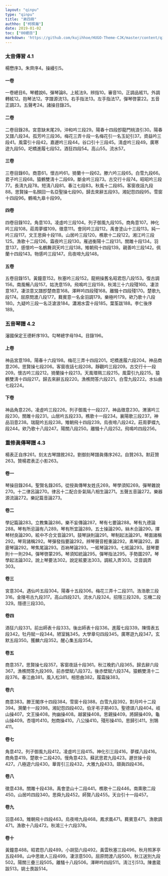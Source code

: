 ```yaml
---
layout: "qinpu"
type: "qinpu"
title: "弟四冊"
authho: ["柯棋瀚"]
date: 2019-01-02
toc: ["00總目"]
markdown: 'https://github.com/kujihhoe/HUGO-Theme-CJK/master/content/qinpu/00table/04.md'
---
```


### 太音傳習 4.1

楊懋序3。朱齊序4。操縵引5。

#### 一卷

一卷總目6。琴體說6。彈琴論8。上絃法9。辨指10。審音10。正調品絃11。外調轉絃12。抱琴法12。字譜源流13。右手指法13。左手指法17。彈琴啓蒙22。五音正調23。五聲考24。諸操目錄25。

#### 二卷

二卷目錄28。宮意缺末尾29。沖和吟三段29。陽春十四段卽龍門桃浪引30。陽春又譜八段34。孤芳吟三段36。梅花三弄十段一名梅花引一名玉妃引37。資益吟三段41。風雷引十段42。嘉遯吟三段44。谷口引十三段45。淸虛吟三段49。廣寒遊九段50。圯橋進履七段52。酒狂四段54。高山55。流水57。

#### 三卷

三卷目錄60。商意61。懷古吟61。猗蘭十一段62。滕六吟三段65。白雪九段66。君子吟三段68。猿鶴雙淸十二段69。斷金吟三段73。古交行十段74。昭昭吟三段77。長淸九段78。短淸八段81。春江七段83。秋風十二段85。客窗夜話九段88。思賢操一名顏回一名亞聖操七段90。歸去來辭五段93。湘妃怨四段95。雪窗十四段96。鶴鳴九皋十段99。

#### 四卷

四卷目錄102。角意103。凌虛吟三段104。列子御風九段105。商角意107。神化吟三段108。莊周夢蝶109。徵意111。會同吟三段112。禹會塗山十三段113。純一吟三段117。文王思舜十段118。山居吟三段120。樵歌十二段122。湘江吟三段125。漁歌十二段126。霜夜吟三段130。雁過衡陽十二段131。關雎十段134。羽意137。感懷吟一名鶴舞洞天吟三段138。雉朝飛十四段139。親善吟三段142。佩蘭十四段143。物感吟三段147。烏夜啼九段148。

#### 五卷

五卷目錄151。黃鐘意152。秋塞吟三段152。龍朔操舊名昭君怨八段153。復古調156。南風暢八段157。姑洗意159。飛鳴吟三段159。秋鴻三十六段殘160。凄涼意167。凄涼意又譜卽楚商意168。澤畔吟四段殘168。離騷十四段殘170。楚歌九段174。屈原問渡八段177。蕤賓意一名金羽調179。樂極吟179。欸乃歌十八段180。九疑吟三段一名泛滄浪184。瀟湘水雲十段185。葉筌跋188。李仁後序189。

### 五音琴譜 4.2

瀋國保定王德軒序193。勾琴總字母194。目錄196。

#### 上卷

神品宮意198。陽春十六段198。梅花三弄十四段201。圯橋進履六段204。神品商意206。思賢操七段206。客窗夜話七段208。靜觀吟三段209。古交行十一段209。懷古吟三段212。猗蘭操十段213。天風環珮三段215。風雷引九段215。猿鶴雙淸十四段217。歸去來辭五段220。漁樵問答六段221。白雪九段222。水仙曲七段224。

#### 下卷

神品角意226。凌虛吟三段226。列子御風十一段227。神品徵意230。渭濱吟三段230。關雎十段231。山居吟五段233。樵歌十一段234。襄陽歌三段237。神品羽意238。瑞龍吟五段238。雉朝飛十四段239。烏夜啼八段242。莊周夢蝶九段244。欸乃歌十八段247。陽關八段250。離騷十八段252。飛鳴吟四段256。

### 重修眞傳琴譜 4.3

楊表正自序261。刻太古琴譜敘262。劉御刻琴譜眞傳序262。自贊263。默莊贊263。贊楊君表正小影263。

#### 卷一

琴操目錄264。聖賢名錄265。從授眞傳琴友姓氏269。琴學須知269。彈琴雜說270。十二律呂論270。律呂十二配合卦氣隔八相生論271。五聲五音論272。樂器源流論272。樂記篇音論273。

#### 卷二

學記篇論283。立教集論286。樂不妄傳論287。琴有七要論288。琴有九德論288。琴有所忌論有八289。琴有所宜論289。五士操論290。絲木合論290。擇琴材良論290。絃中不合文音論291。鼓琴訣則論291。琴制起法論291。琴面諸稱292。琴背諸稱292。琴彈發指要論292。辨琴聲音輕重論292。素琴論292。霹靂琴論292。琴焦尾論293。百衲琴論293。一絃琴論293。七絃論293。鼓琴要則十一則294。彈琴啓蒙295。琴須知統論295。彈琴指法295。手勢圖297。琴學起法論302。說上琴要法302。說定絃要法303。調絃入弄303。泛音調弄303。

#### 卷三

宮意304。遇仙吟五段304。陽春十五段306。梅花三弄十二段311。浩浩歌三段316。金陵弔古九段317。高山四段321。流水八段324。招隱三段328。忘機二段329。隱德三段330。

#### 卷四

酒狂六段331。前出師表十段333。後出師表十段336。進履七段339。陳情表五段342。牡丹賦一段344。陋室銘345。大學章句四段345。廣寒遊九段347。玄默五段350。獲麟六段352。醒心集五段354。

#### 卷五

商意357。思賢操七段357。客窗夜話十段361。秋江晚釣八段365。歸去辭六段367。漁樵問答九段369。前赤壁賦八段372。後赤壁賦六段374。猿鶴雙淸十二段376。春江曲381。風入松381。相思曲382。履霜操383。

#### 卷六

商意383。滕王閣序十四段384。雪窗十段388。白雪九段392。對月吟十二段394。漪蘭十一段398。湘妃怨四段402。伯牙弔子期403。聖德頌八段404。岐山操407。文王操408。拘幽操408。越裳操408。思親操409。將歸操409。龜山操409。杏壇吟410。尅商操410。八公操410。殘形操410。思歸引411。別鵠411。

#### 卷七

角意412。列子御風九段412。凌虛吟三段415。神化引三段416。夢蝶八段416。商角意419。楚歌十二段420。慢角意423。蘇武思君九段423。遯世操十段427。八極遊六段430。華胥引三段432。大雅九段433。頤眞四段436。

#### 卷八

徵意438。關雎十段438。禹會塗山十二段441。樵歌十二段446。南熏歌二段450。山居吟四段340。思舜九段452。師賢八段455。天台引十一段457。

#### 卷九

羽意463。雉朝飛十四段463。烏夜啼九段468。鳳求凰471。蕤賓意471。漁歌調471。漁歌十八段472。秋鴻三十六段378。

#### 卷十

黃鐘意488。昭君怨八段489。小胡笳六段492。黃雲秋塞三段496。秋月照茅亭五段498。山中思故人三段499。凄涼意500。屈原問渡八段500。秋江送別九段502。陽關三疊三段505。離騷十八段506。澤畔吟四段511。淸江引513。陳書箴跋513。姚士畏跋514。
